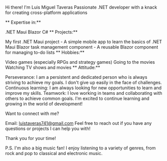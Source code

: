 
Hi there! I'm Luis Miguel Taveras
Passionate .NET developer with a knack for creating cross-platform applications

** Expertise in:**

.NET Maui
Blazor
C#
** Projects:**

My first .NET Maui project - A simple mobile app to learn the basics of .NET Maui
Blazor task management component - A reusable Blazor component for managing to-do lists
** Hobbies:**

Video games (especially RPGs and strategy games)
Going to the movies
Watching TV shows and movies
** Attitude:**

Perseverance: I am a persistent and dedicated person who is always striving to achieve my goals. I don't give up easily in the face of challenges.
Continuous learning: I am always looking for new opportunities to learn and improve my skills.
Teamwork: I love working in teams and collaborating with others to achieve common goals.
I'm excited to continue learning and growing in the world of development!

Want to connect with me?

Email: luistaveras741@gmail.com
Feel free to reach out if you have any questions or projects I can help you with!

Thank you for your time!

P.S. I'm also a big music fan! I enjoy listening to a variety of genres, from rock and pop to classical and electronic music.
